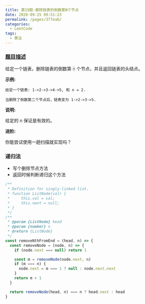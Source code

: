 ```yaml
---
title: 第19题-删除链表的倒数第N个节点
date: 2020-09-25 09:51:23
permalink: /pages/377eab/
categories:
  - LeetCode
tags:
  - 算法
---
```


### [题目描述](https://leetcode-cn.com/problems/remove-nth-node-from-end-of-list/)

给定一个链表，删除链表的倒数第 <span style="background: #eee; color: #666;">n</span> 个节点，并且返回链表的头结点。

**示例:**

```
给定一个链表: 1->2->3->4->5, 和 n = 2.

当删除了倒数第二个节点后，链表变为 1->2->3->5.
```

**说明:**

给定的 n 保证是有效的。

**进阶:**

你能尝试使用一趟扫描就实现吗？

<!-- more -->

### 递归法

- 写个删除节点方法
- 返回时候判断递归这个方法

```JavaScript
/**
 * Definition for singly-linked list.
 * function ListNode(val) {
 *     this.val = val;
 *     this.next = null;
 * }
 */
/**
 * @param {ListNode} head
 * @param {number} n
 * @return {ListNode}
 */
const removeNthFromEnd = (head, n) => {
  const removeNode = (node, n) => {
    if (node.next === null) return 1

    const m = removeNode(node.next, n)
    if (m === n) {
      node.next = m === 1 ? null : node.next.next
    }
    return m + 1
  }

  return removeNode(head, n) === n ? head.next : head
}
```

